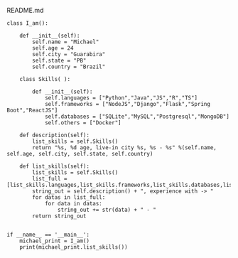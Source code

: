 README.md

    class I_am():

        def __init__(self):       
            self.name = "Michael"
            self.age = 24
            self.city = "Guarabira"
            self.state = "PB"
            self.country = "Brazil"

        class Skills( ):

            def __init__(self): 
                self.languages = ["Python","Java","JS","R","TS"]
                self.frameworks = ["NodeJS","Django","Flask","Spring Boot","ReactJS"]
                self.databases = ["SQLite","MySQL","Postgresql","MongoDB"]
                self.others = ["Docker"]

        def description(self):            
            list_skills = self.Skills()      
            return "%s, %d age, live-in city %s, %s - %s" %(self.name, self.age, self.city, self.state, self.country)     

        def list_skills(self):
            list_skills = self.Skills()
            list_full = [list_skills.languages,list_skills.frameworks,list_skills.databases,list_skills.others]
            string_out = self.description() + ", experience with -> "
            for datas in list_full:
                for data in datas:
                    string_out += str(data) + " - "
            return string_out

    
    if __name__ == '__main__':
        michael_print = I_am()
        print(michael_print.list_skills())

